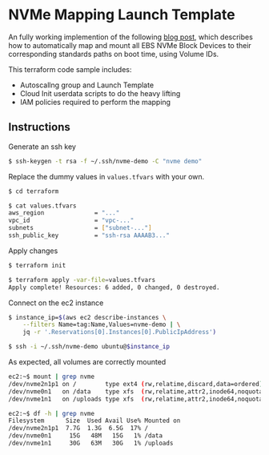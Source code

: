 # NVMe Mapping Launch Template

An fully working implemention of the following [blog post](https://www.laurentgodet.com/2019/10/ebs-nvme-block-device-mapping-using-volume-ids/), which describes how to automatically map and mount all EBS NVMe Block Devices to their corresponding standards paths on boot time, using Volume IDs.

This terraform code sample includes:
- Autoscallng group and Launch Template 
- Cloud Init userdata scripts to do the heavy lifting
- IAM policies required to perform the mapping

## Instructions

Generate an ssh key
```bash
$ ssh-keygen -t rsa -f ~/.ssh/nvme-demo -C "nvme demo"
```

Replace the dummy values in `values.tfvars` with your own.
```bash
$ cd terraform

$ cat values.tfvars
aws_region              = "..."
vpc_id                  = "vpc-..."
subnets                 = ["subnet-..."]
ssh_public_key          = "ssh-rsa AAAAB3..."
```

Apply changes
```bash
$ terraform init

$ terraform apply -var-file=values.tfvars
Apply complete! Resources: 6 added, 0 changed, 0 destroyed.
```

Connect on the ec2 instance
```bash
$ instance_ip=$(aws ec2 describe-instances \
    --filters Name=tag:Name,Values=nvme-demo | \
    jq -r '.Reservations[0].Instances[0].PublicIpAddress')

$ ssh -i ~/.ssh/nvme-demo ubuntu@$instance_ip
```

As expected, all volumes are correctly mounted
```bash
ec2:~$ mount | grep nvme
/dev/nvme2n1p1 on /        type ext4 (rw,relatime,discard,data=ordered)
/dev/nvme0n1   on /data    type xfs  (rw,relatime,attr2,inode64,noquota)
/dev/nvme1n1   on /uploads type xfs  (rw,relatime,attr2,inode64,noquota)

ec2:~$ df -h | grep nvme
Filesystem      Size  Used Avail Use% Mounted on
/dev/nvme2n1p1  7.7G  1.3G  6.5G  17% /
/dev/nvme0n1     15G   48M   15G   1% /data
/dev/nvme1n1     30G   63M   30G   1% /uploads
```
